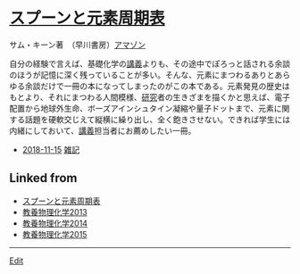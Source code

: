 ---
---
# [スプーンと元素周期表](/スプーンと元素周期表)

サム・キーン著　（早川書房）[アマゾン](http://amzn.asia/d/7SSk6ob)



自分の経験で言えば、基礎化学の[講義](/講義)よりも、その途中でぽろっと話される余談のほうが記憶に深く残っていることが多い。そんな、元素にまつわるありとあらゆる余談だけで一冊の本になってしまったのがこの本である。元素発見の歴史はもとより、それにまつわる人間模様、[研究](/研究)者の生きざまを描くかと思えば、電子配置から地球外生命、ボーズアインシュタイン凝縮や量子ドットまで、元素に関する話題を硬軟交じえて縦横に繰り出し、全く飽きさせない。できれば学生には内緒にしておいて、[講義](/講義)担当者にお薦めしたい一冊。


* [2018-11-15](/2018-11-15)  [雑記](/雑記)



## Linked from

* [スプーンと元素周期表](スプーンと元素周期表.md)
* [教養物理化学2013](教養物理化学2013.md)
* [教養物理化学2014](教養物理化学2014.md)
* [教養物理化学2015](教養物理化学2015.md)


----
[Edit](https://github.com/vitroid/vitroid.github.io/edit/master/MD/スプーンと元素周期表.md)
